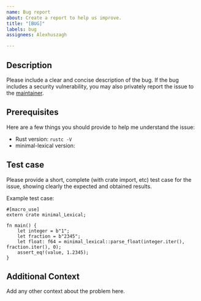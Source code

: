 ```yaml
---
name: Bug report
about: Create a report to help us improve.
title: "[BUG]"
labels: bug
assignees: Alexhuszagh

---
```


## Description

Please include a clear and concise description of the bug. If the bug includes a security vulnerability, you may also privately report the issue to the [maintainer](mailto:ahuszagh@gmail.com).

## Prerequisites

Here are a few things you should provide to help me understand the issue:

- Rust version: `rustc -V`
- minimal-lexical version:

## Test case

Please provide a short, complete (with crate import, etc) test case for
the issue, showing clearly the expected and obtained results.

Example test case:

```
#[macro_use]
extern crate minimal_Lexical;

fn main() {
    let integer = b"1";
    let fraction = b"2345";
    let float: f64 = minimal_lexical::parse_float(integer.iter(), fraction.iter(), 0);
    assert_eq!(value, 1.2345);
}
```

## Additional Context
Add any other context about the problem here.
